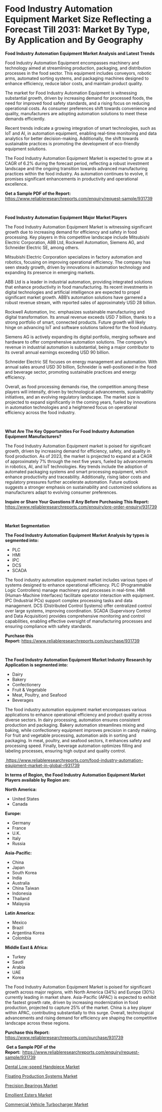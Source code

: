<p><h1>Food Industry Automation Equipment Market Size Reflecting a Forecast Till 2031: Market By Type, By Application and By Geography</h1></p><p><strong>Food Industry Automation Equipment Market Analysis and Latest Trends</strong></p>
<p><p>Food Industry Automation Equipment encompasses machinery and technology aimed at streamlining production, packaging, and distribution processes in the food sector. This equipment includes conveyors, robotic arms, automated sorting systems, and packaging machines designed to enhance efficiency, reduce labor costs, and maintain product quality. </p><p>The market for Food Industry Automation Equipment is witnessing substantial growth, driven by increasing demand for processed foods, the need for improved food safety standards, and a rising focus on reducing operational costs. As consumer preferences shift towards convenience and quality, manufacturers are adopting automation solutions to meet these demands efficiently.</p><p>Recent trends indicate a growing integration of smart technologies, such as IoT and AI, in automation equipment, enabling real-time monitoring and data analytics for better decision-making. Additionally, the shift towards sustainable practices is promoting the development of eco-friendly equipment solutions. </p><p>The Food Industry Automation Equipment Market is expected to grow at a CAGR of 6.2% during the forecast period, reflecting a robust investment landscape and the ongoing transition towards advanced manufacturing practices within the food industry. As automation continues to evolve, it promises significant enhancements in productivity and operational excellence.</p></p>
<p><strong>Get a Sample PDF of the Report:&nbsp;</strong> <a href="https://www.reliableresearchreports.com/enquiry/request-sample/931739">https://www.reliableresearchreports.com/enquiry/request-sample/931739</a></p>
<p>&nbsp;</p>
<p><strong>Food Industry Automation Equipment Major Market Players</strong></p>
<p><p>The Food Industry Automation Equipment Market is witnessing significant growth due to increasing demand for efficiency and safety in food processing. Key players in this competitive landscape include Mitsubishi Electric Corporation, ABB Ltd, Rockwell Automation, Siemens AG, and Schneider Electric SE, among others.</p><p>Mitsubishi Electric Corporation specializes in factory automation and robotics, focusing on improving operational efficiency. The company has seen steady growth, driven by innovations in automation technology and expanding its presence in emerging markets.</p><p>ABB Ltd is a leader in industrial automation, providing integrated solutions that enhance productivity in food manufacturing. Its recent investments in digital technologies and artificial intelligence are expected to propel significant market growth. ABB’s automation solutions have garnered a robust revenue stream, with reported sales of approximately USD 28 billion.</p><p>Rockwell Automation, Inc. emphasizes sustainable manufacturing and digital transformation. Its annual revenue exceeds USD 7 billion, thanks to a strong portfolio of smart, connected products. Future growth will likely hinge on advancing IoT and software solutions tailored for the food industry.</p><p>Siemens AG is actively expanding its digital portfolio, merging software and hardware to offer comprehensive automation solutions. The company’s revenue in industrial automation is substantial, being a major contributor to its overall annual earnings exceeding USD 90 billion.</p><p>Schneider Electric SE focuses on energy management and automation. With annual sales around USD 30 billion, Schneider is well-positioned in the food and beverage sector, promoting sustainable practices and energy efficiency.</p><p>Overall, as food processing demands rise, the competition among these players will intensify, driven by technological advancements, sustainability initiatives, and an evolving regulatory landscape. The market size is projected to expand significantly in the coming years, fueled by innovations in automation technologies and a heightened focus on operational efficiency across the food industry.</p></p>
<p>&nbsp;</p>
<p><strong>What Are The Key Opportunities For Food Industry Automation Equipment Manufacturers?</strong></p>
<p><p>The Food Industry Automation Equipment market is poised for significant growth, driven by increasing demand for efficiency, safety, and quality in food production. As of 2023, the market is projected to expand at a CAGR of approximately 7% through the next five years, fueled by advancements in robotics, AI, and IoT technologies. Key trends include the adoption of automated packaging systems and smart processing equipment, which enhance productivity and traceability. Additionally, rising labor costs and regulatory pressures further accelerate automation. Future outlook suggests a stronger emphasis on sustainability and customized solutions as manufacturers adapt to evolving consumer preferences.</p></p>
<p><strong>Inquire or Share Your Questions If Any Before Purchasing This Report:</strong> <a href="https://www.reliableresearchreports.com/enquiry/pre-order-enquiry/931739">https://www.reliableresearchreports.com/enquiry/pre-order-enquiry/931739</a></p>
<p>&nbsp;</p>
<p><strong>Market Segmentation</strong></p>
<p><strong>The Food Industry Automation Equipment Market Analysis by types is segmented into:</strong></p>
<p><ul><li>PLC</li><li>HMI</li><li>IPC</li><li>DCS</li><li>SCADA</li></ul></p>
<p><p>The food industry automation equipment market includes various types of systems designed to enhance operational efficiency. PLC (Programmable Logic Controllers) manage machinery and processes in real-time. HMI (Human-Machine Interfaces) facilitate operator interaction with equipment. IPC (Industrial PCs) support complex processing tasks and data management. DCS (Distributed Control Systems) offer centralized control over large systems, improving coordination. SCADA (Supervisory Control and Data Acquisition) provides comprehensive monitoring and control capabilities, enabling effective oversight of manufacturing processes and ensuring compliance with safety standards.</p></p>
<p><strong>Purchase this Report:&nbsp;</strong><a href="https://www.reliableresearchreports.com/purchase/931739">https://www.reliableresearchreports.com/purchase/931739</a></p>
<p>&nbsp;</p>
<p><strong>The Food Industry Automation Equipment Market Industry Research by Application is segmented into:</strong></p>
<p><ul><li>Dairy</li><li>Bakery</li><li>Confectionery</li><li>Fruit & Vegetable</li><li>Meat, Poultry, and Seafood</li><li>Beverages</li></ul></p>
<p><p>The food industry automation equipment market encompasses various applications to enhance operational efficiency and product quality across diverse sectors. In dairy processing, automation ensures consistent production and packaging. Bakery automation streamlines mixing and baking, while confectionery equipment improves precision in candy making. For fruit and vegetable processing, automation aids in sorting and packaging. In meat, poultry, and seafood sectors, it enhances safety and processing speed. Finally, beverage automation optimizes filling and labeling processes, ensuring high output and quality control.</p></p>
<p><a href="https://www.reliableresearchreports.com/food-industry-automation-equipment-market-in-global-r931739">&nbsp;https://www.reliableresearchreports.com/food-industry-automation-equipment-market-in-global-r931739</a></p>
<p><strong>In terms of Region, the Food Industry Automation Equipment Market Players available by Region are:</strong></p>
<p>
    <p> <strong> North America: </strong>
        <ul>
            <li>United States</li>
            <li>Canada</li>
        </ul>
        </p> 
    <p> <strong> Europe: </strong>
        <ul>
            <li>Germany</li>
            <li>France</li>
            <li>U.K.</li>
            <li>Italy</li>
            <li>Russia</li>
        </ul>
        </p> 
    <p> <strong> Asia-Pacific: </strong>
        <ul>
            <li>China</li>
            <li>Japan</li>
            <li>South Korea</li>
            <li>India</li>
            <li>Australia</li>
            <li>China Taiwan</li>
            <li>Indonesia</li>
            <li>Thailand</li>
            <li>Malaysia</li>
        </ul>
        </p> 
    <p> <strong> Latin America: </strong>
        <ul>
            <li>Mexico</li>
            <li>Brazil</li>
            <li>Argentina Korea</li>
            <li>Colombia</li>
        </ul>
        </p> 
    <p> <strong> Middle East & Africa: </strong>
        <ul>
            <li>Turkey</li>
            <li>Saudi</li>
            <li>Arabia</li>
            <li>UAE</li>
            <li>Korea</li>
        </ul>
    </p>
    </p>
<p><p>The Food Industry Automation Equipment Market is poised for significant growth across major regions, with North America (34%) and Europe (30%) currently leading in market share. Asia-Pacific (APAC) is expected to exhibit the fastest growth rate, driven by increasing modernization in food production, projected to capture 25% of the market. China is a key player within APAC, contributing substantially to this surge. Overall, technological advancements and rising demand for efficiency are shaping the competitive landscape across these regions.</p></p>
<p><strong>Purchase this Report: </strong><a href="https://www.reliableresearchreports.com/purchase/931739">https://www.reliableresearchreports.com/purchase/931739</a></p>
<p>&nbsp;<strong>Get a Sample PDF of the Report:&nbsp;&nbsp;</strong><a href="https://www.reliableresearchreports.com/enquiry/request-sample/931739">https://www.reliableresearchreports.com/enquiry/request-sample/931739</a></p>
<p><strong></strong></p>
<p><p><a href="https://github.com/JakirUddin511/Market-Research-Report-List-1/blob/main/dental-low-speed-handpiece-market.md">Dental Low-speed Handpiece Market</a></p><p><a href="https://medium.com/@janetvalentinh15/the-floating-production-systems-market-prioritizes-cost-control-and-efficiency-enhancement-295666a87f97">Floating Production Systems Market</a></p><p><a href="https://www.linkedin.com/pulse/how-regions-adapting-precision-bearings-market-global-trends-bobne?trackingId=N9r4BoXsTxSA0DOcPdxUNw%3D%3D">Precision Bearings Market</a></p><p><a href="https://issuu.com/reportprime-2/docs/emollient-esters-market-size-2030.p_b30a6b65084ecc">Emollient Esters Market</a></p><p><a href="https://github.com/AbbasMahmud554/Market-Research-Report-List-1/blob/main/commercial-vehicle-turbocharger-market.md">Commercial Vehicle Turbocharger Market</a></p></p>